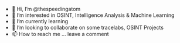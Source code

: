 - 👋 Hi, I’m @thespeedingatom
- 👀 I’m interested in OSINT, Intelligence Analysis & Machine Learning
- 🌱 I’m currently learning 
- 💞️ I’m looking to collaborate on some tracelabs, OSINT Projects
- 📫 How to reach me ... leave a comment
